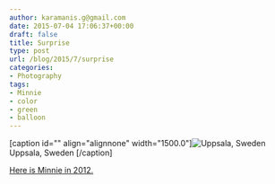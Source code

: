 ```yaml
---
author: karamanis.g@gmail.com
date: 2015-07-04 17:06:37+00:00
draft: false
title: Surprise
type: post
url: /blog/2015/7/surprise
categories:
- Photography
tags:
- Minnie
- color
- green
- balloon
---
```


[caption id="" align="alignnone" width="1500.0"]![ Uppsala, Sweden ](/images/2015-07-04-20157surprise/image-asset.jpeg)
 Uppsala, Sweden [/caption] 
  



[Here is Minnie in 2012.](http://karaman.is/blog/2012/7/minnie-and-the-girl)
